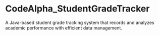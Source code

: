 # CodeAlpha_StudentGradeTracker
A Java-based student grade tracking system that records and analyzes academic performance with efficient data management.
